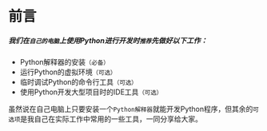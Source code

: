 # 前言
##### 我们在`自己的电脑`上使用Python进行开发时`推荐`先做好以下工作：
- Python解释器的安装`（必备）`
- 运行Python的虚拟环境`（可选）`
- 临时调试Python的命令行工具`（可选）`
- 使用Python开发大型项目时的IDE工具`（可选）`

虽然说在自己电脑上只要安装一个`Python解释器`就能开发Python程序，但其余的`可选项`是我自己在实际工作中常用的一些工具，一同分享给大家。


